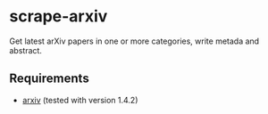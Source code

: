 # scrape-arxiv

Get latest arXiv papers in one or more categories, write metada and abstract.

## Requirements

- [arxiv](https://pypi.org/project/arxiv/) (tested with version 1.4.2)
